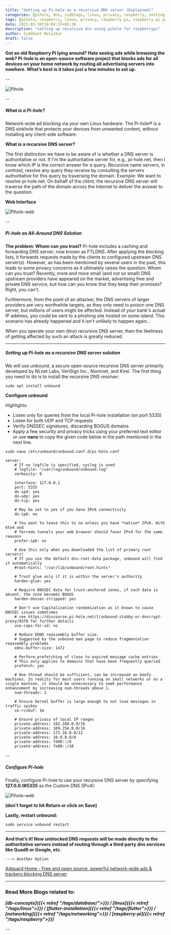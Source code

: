```yaml
---
title: "Setting up Pi-hole as a recursive DNS server (Explained)"
categories: [pihole, dns, sidblogs, linux, privacy, raspberry, setting pihole as recursive-dns, raspberry pi,raspberry pi pihole, pihole recursive dns]
tags: [pihole, raspberry, linux, privacy, raspberry pi, raspberry pi pihole, dns, dns server, dns settings, sidblogs, setting up pihole as recursive-dns, setting up pihole as recursive-dns using raspberry pi, pihole recursive dns]
date: 2021-03-30T16:04:37+05:30
description: "setting up recursive dns using pihole for raspberrypi"
author: Siddhant Mulajkar
draft: false
---
```


**Got an old Raspberry Pi lying around? Hate seeing ads while browsing the web? Pi-hole is an open-source software project that blocks ads for all devices on your home network by routing all advertising servers into nowhere. What’s best is it takes just a few minutes to set up.**

--

![Pihole](/images/pihole-rdns/logo.png)

--

##### What is a Pi-hole?

Network-wide ad blocking via your own Linux hardware. The Pi-hole® is a DNS sinkhole that protects your devices from unwanted content, without installing any client-side software.

**What is a recursive DNS server?**

The first distinction we have to be aware of is whether a DNS server is authoritative or not. If I'm the authoritative server for, e.g., pi-hole.net, then I know which IP is the correct answer for a query. Recursive name servers, in contrast, resolve any query they receive by consulting the servers authoritative for this query by traversing the domain. Example: We want to resolve pi-hole.net. On behalf of the client, the recursive DNS server will traverse the path of the domain across the Internet to deliver the answer to the question.

**Web Interface**

![Pihole-web](/images/pihole-rdns/dashboard.png)

--

##### Pi-hole as All-Around DNS Solution

**The problem: Whom can you trust?**
Pi-hole includes a caching and forwarding DNS server, now known as FTLDNS. After applying the blocking lists, it forwards requests made by the clients to configured upstream DNS server(s). However, as has been mentioned by several users in the past, this leads to some privacy concerns as it ultimately raises the question: Whom can you trust? Recently, more and more small (and not so small) DNS upstream providers have appeared on the market, advertising free and private DNS service, but how can you know that they keep their promises? Right, you can't.

Furthermore, from the point of an attacker, the DNS servers of larger providers are very worthwhile targets, as they only need to poison one DNS server, but millions of users might be affected. Instead of your bank's actual IP address, you could be sent to a phishing site hosted on some island. This scenario has already happened and it isn't unlikely to happen again...

When you operate your own (tiny) recursive DNS server, then the likeliness of getting affected by such an attack is greatly reduced.

---

##### Setting up Pi-hole as a recursive DNS server solution

We will use unbound, a secure open-source recursive DNS server primarily developed by NLnet Labs, VeriSign Inc., Nominet, and Kirei. The first thing you need to do is to install the recursive DNS resolver:

```
sudo apt install unbound
```

**Configure unbound**

Highlights:

- Listen only for queries from the local Pi-hole installation (on port 5335)
- Listen for both UDP and TCP requests
- Verify DNSSEC signatures, discarding BOGUS domains
- Apply a few security and privacy tricks using your preferred text editor or use **nano** to copy the given code below in the path mentioned in the next line.
```
sudo nano /etc/unbound/unbound.conf.d/pi-hole.conf
```
```
server:
    # If no logfile is specified, syslog is used
    # logfile: "/var/log/unbound/unbound.log"
    verbosity: 0

    interface: 127.0.0.1
    port: 5335
    do-ip4: yes
    do-udp: yes
    do-tcp: yes

    # May be set to yes if you have IPv6 connectivity
    do-ip6: no

    # You want to leave this to no unless you have *native* IPv6. With 6to4 and
    # Terredo tunnels your web browser should favor IPv4 for the same reasons
    prefer-ip6: no

    # Use this only when you downloaded the list of primary root servers!
    # If you use the default dns-root-data package, unbound will find it automatically
    #root-hints: "/var/lib/unbound/root.hints"

    # Trust glue only if it is within the server's authority
    harden-glue: yes

    # Require DNSSEC data for trust-anchored zones, if such data is absent, the zone becomes BOGUS
    harden-dnssec-stripped: yes

    # Don't use Capitalization randomization as it known to cause DNSSEC issues sometimes
    # see https://discourse.pi-hole.net/t/unbound-stubby-or-dnscrypt-proxy/9378 for further details
    use-caps-for-id: no

    # Reduce EDNS reassembly buffer size.
    # Suggested by the unbound man page to reduce fragmentation reassembly problems
    edns-buffer-size: 1472

    # Perform prefetching of close to expired message cache entries
    # This only applies to domains that have been frequently queried
    prefetch: yes

    # One thread should be sufficient, can be increased on beefy machines. In reality for most users running on small networks or on a single machine, it should be unnecessary to seek performance enhancement by increasing num-threads above 1.
    num-threads: 1

    # Ensure kernel buffer is large enough to not lose messages in traffic spikes
    so-rcvbuf: 1m

    # Ensure privacy of local IP ranges
    private-address: 192.168.0.0/16
    private-address: 169.254.0.0/16
    private-address: 172.16.0.0/12
    private-address: 10.0.0.0/8
    private-address: fd00::/8
    private-address: fe80::/10
```

--

##### Configure Pi-hole

Finally, configure Pi-hole to use your recursive DNS server by specifying **127.0.0.1#5335** as the Custom DNS (IPv4):

![Pihole-web](/images/pihole-rdns/recursiveresolve.png)

**(don't forget to hit Return or click on Save)**

**Lastly, restart unbound:**

```
sudo service unbound restart
```

---

**And that’s it! New unblocked DNS requests will be made directly to the authoritative servers instead of routing through a third party dns services like Quad9 or Google, etc.**

``---> Another Option``

[Adguard Home - Free and open source, powerful network-wide ads & trackers blocking DNS server](https://github.com/AdguardTeam/AdGuardHome)

---

### Read More Blogs related to:

***[db-concepts]({{< relref "/tags/database/">}}) / [linux]({{< relref "/tags/linux">}}) / [flutter-installation]({{< relref "/tags/flutter">}}) / [networking]({{< relref "/tags/networking">}}) / [raspberry-pi]({{< relref "/tags/raspberry">}})***

--